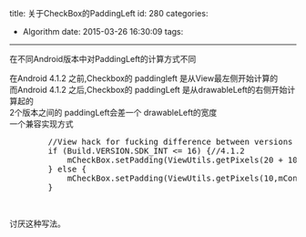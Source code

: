 title: 关于CheckBox的PaddingLeft
id: 280
categories:
  - Algorithm
date: 2015-03-26 16:30:09
tags:
---

在不同Android版本中对PaddingLeft的计算方式不同

<div></div>

<div>在Android 4.1.2 之前,Checkbox的 paddingleft 是从View最左侧开始计算的</div>

<div>而Android 4.1.2 之后,Checkbox的 paddingLeft 是从drawableLeft的右侧开始计算起的</div>

<div></div>

<div>2个版本之间的 paddingLeft会差一个 drawableLeft的宽度</div>

<div></div>

<div>一个兼容实现方式</div>

<div></div>

<div>
<pre class="lang:default decode:true">        //View hack for fucking difference between versions
        if (Build.VERSION.SDK_INT &lt;= 16) {//4.1.2
            mCheckBox.setPadding(ViewUtils.getPixels(20 + 10, mContext), 0, 0, 0);
        } else {
            mCheckBox.setPadding(ViewUtils.getPixels(10,mContext), 0, 0, 0);
        }</pre>
&nbsp;

讨厌这种写法。

</div>